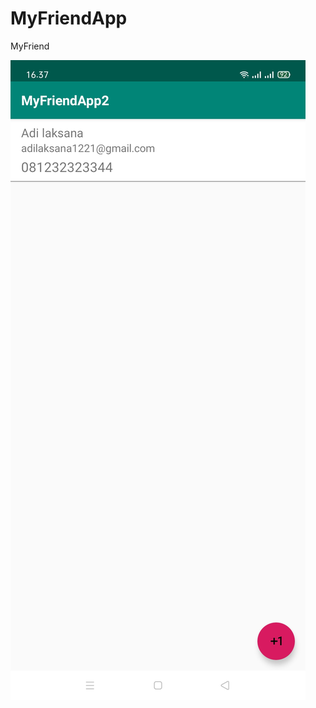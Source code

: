 # MyFriendApp
MyFriend

![alt text](https://github.com/kotaangin80/MyFriendApp/blob/master/WhatsApp%20Image%202020-12-10%20at%2016.38.02.jpeg)
